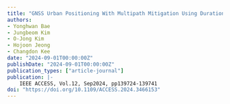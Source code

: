 ```yaml
---
title: "GNSS Urban Positioning With Multipath Mitigation Using Duration Time of Time-Differenced Code-Minus-Carrier"
authors:
- Yonghwan Bae
- Jungbeom Kim
- O-Jong Kim
- Hojoon Jeong
- Changdon Kee
date: "2024-09-01T00:00:00Z"
publishDate: "2024-09-01T00:00:00Z"
publication_types: ["article-journal"]
publication: |-
    IEEE ACCESS, Vol.12, Sep2024, pp139724-139741
doi: "https://doi.org/10.1109/ACCESS.2024.3466153"
---
```


